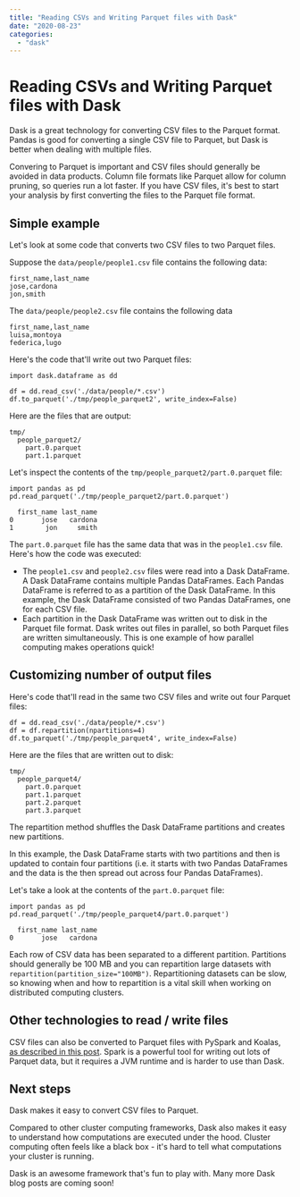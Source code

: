 ```yaml
---
title: "Reading CSVs and Writing Parquet files with Dask"
date: "2020-08-23"
categories: 
  - "dask"
---
```


# Reading CSVs and Writing Parquet files with Dask

Dask is a great technology for converting CSV files to the Parquet format. Pandas is good for converting a single CSV file to Parquet, but Dask is better when dealing with multiple files.

Convering to Parquet is important and CSV files should generally be avoided in data products. Column file formats like Parquet allow for column pruning, so queries run a lot faster. If you have CSV files, it's best to start your analysis by first converting the files to the Parquet file format.

## Simple example

Let's look at some code that converts two CSV files to two Parquet files.

Suppose the `data/people/people1.csv` file contains the following data:

```
first_name,last_name
jose,cardona
jon,smith
```

The `data/people/people2.csv` file contains the following data

```
first_name,last_name
luisa,montoya
federica,lugo
```

Here's the code that'll write out two Parquet files:

```
import dask.dataframe as dd

df = dd.read_csv('./data/people/*.csv')
df.to_parquet('./tmp/people_parquet2', write_index=False)
```

Here are the files that are output:

```
tmp/
  people_parquet2/
    part.0.parquet
    part.1.parquet
```

Let's inspect the contents of the `tmp/people_parquet2/part.0.parquet` file:

```
import pandas as pd
pd.read_parquet('./tmp/people_parquet2/part.0.parquet')
```

```
  first_name last_name
0       jose   cardona
1        jon     smith
```

The `part.0.parquet` file has the same data that was in the `people1.csv` file. Here's how the code was executed:

- The `people1.csv` and `people2.csv` files were read into a Dask DataFrame. A Dask DataFrame contains multiple Pandas DataFrames. Each Pandas DataFrame is referred to as a partition of the Dask DataFrame. In this example, the Dask DataFrame consisted of two Pandas DataFrames, one for each CSV file.
- Each partition in the Dask DataFrame was written out to disk in the Parquet file format. Dask writes out files in parallel, so both Parquet files are written simultaneously. This is one example of how parallel computing makes operations quick!

## Customizing number of output files

Here's code that'll read in the same two CSV files and write out four Parquet files:

```
df = dd.read_csv('./data/people/*.csv')
df = df.repartition(npartitions=4)
df.to_parquet('./tmp/people_parquet4', write_index=False)
```

Here are the files that are written out to disk:

```
tmp/
  people_parquet4/
    part.0.parquet
    part.1.parquet
    part.2.parquet
    part.3.parquet
```

The repartition method shuffles the Dask DataFrame partitions and creates new partitions.

In this example, the Dask DataFrame starts with two partitions and then is updated to contain four partitions (i.e. it starts with two Pandas DataFrames and the data is the then spread out across four Pandas DataFrames).

Let's take a look at the contents of the `part.0.parquet` file:

```
import pandas as pd
pd.read_parquet('./tmp/people_parquet4/part.0.parquet')
```

```
  first_name last_name
0       jose   cardona
```

Each row of CSV data has been separated to a different partition. Partitions should generally be 100 MB and you can repartition large datasets with `repartition(partition_size="100MB")`. Repartitioning datasets can be slow, so knowing when and how to repartition is a vital skill when working on distributed computing clusters.

## Other technologies to read / write files

CSV files can also be converted to Parquet files with PySpark and Koalas, [as described in this post](https://mungingdata.com/python/writing-parquet-pandas-pyspark-koalas/). Spark is a powerful tool for writing out lots of Parquet data, but it requires a JVM runtime and is harder to use than Dask.

## Next steps

Dask makes it easy to convert CSV files to Parquet.

Compared to other cluster computing frameworks, Dask also makes it easy to understand how computations are executed under the hood. Cluster computing often feels like a black box - it's hard to tell what computations your cluster is running.

Dask is an awesome framework that's fun to play with. Many more Dask blog posts are coming soon!
